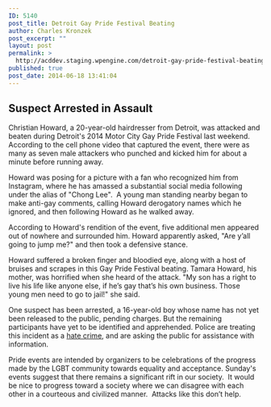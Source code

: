 ```yaml
---
ID: 5140
post_title: Detroit Gay Pride Festival Beating
author: Charles Kronzek
post_excerpt: ""
layout: post
permalink: >
  http://acddev.staging.wpengine.com/detroit-gay-pride-festival-beating.html
published: true
post_date: 2014-06-18 13:41:04
---
```

<h2><b>Suspect Arrested in Assault</b></h2>
Christian Howard, a 20-year-old hairdresser from Detroit, was attacked and beaten during Detroit's 2014 Motor City Gay Pride Festival last weekend. According to the cell phone video that captured the event, there were as many as seven male attackers who punched and kicked him for about a minute before running away.

Howard was posing for a picture with a fan who recognized him from Instagram, where he has amassed a substantial social media following under the alias of "Chong Lee".  A young man standing nearby began to make anti-gay comments, calling Howard derogatory names which he ignored, and then following Howard as he walked away.

According to Howard's rendition of the event, five additional men appeared out of nowhere and surrounded him. Howard apparently asked, "Are y’all going to jump me?" and then took a defensive stance.

Howard suffered a broken finger and bloodied eye, along with a host of bruises and scrapes in this Gay Pride Festival beating. Tamara Howard, his mother, was horrified when she heard of the attack. "My son has a right to live his life like anyone else, if he’s gay that’s his own business. Those young men need to go to jail!" she said.

One suspect has been arrested, a 16-year-old boy whose name has not yet been released to the public, pending charges. But the remaining participants have yet to be identified and apprehended. Police are treating this incident as a <a href="http://acddev.staging.wpengine.com/michigan-ethnic-intimidation-defense-attorneys.html" target="_blank">hate crime</a>, and are asking the public for assistance with information.

Pride events are intended by organizers to be celebrations of the progress made by the LGBT community towards equality and acceptance. Sunday's events suggest that there remains a significant rift in our society.  It would be nice to progress toward a society where we can disagree with each other in a courteous and civilized manner.  Attacks like this don’t help.